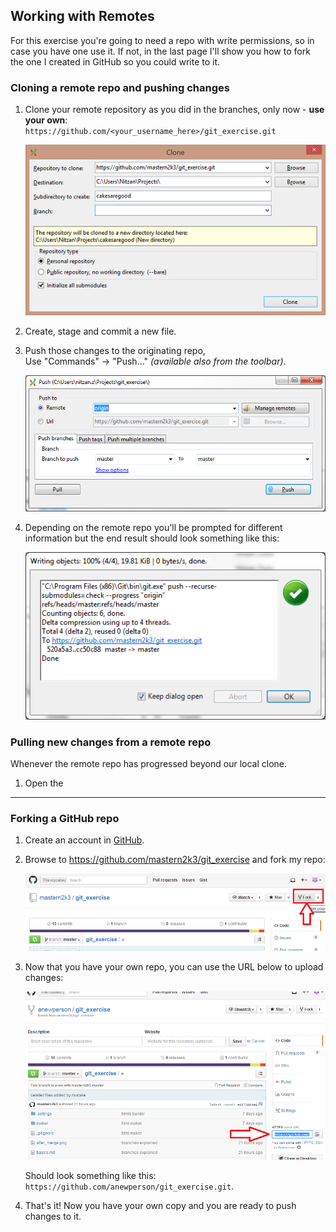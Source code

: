 
Working with Remotes
--------------------

For this exercise you're going to need a repo with write permissions, so in case you have one use it.
If not, in the last page I'll show you how to fork the one I created in GitHub so you could write to it.

### Cloning a remote repo and pushing changes

1. Clone your remote repository as you did in the branches, only now - **use your own**:  
    `https://github.com/<your_username_here>/git_exercise.git`

    ![cloning](clone_window.png)

2. Create, stage and commit a new file.

3. Push those changes to the originating repo,  
    Use "Commands" -> "Push..." *(available also from the toolbar)*.

    ![pushing](push_window.png)

4. Depending on the remote repo you'll be prompted for different information but the end result should look something like this:

    ![pushing done](push_complete.png)

### Pulling new changes from a remote repo

Whenever the remote repo has progressed beyond our local clone.

1. Open the

-------------------------------

### Forking a GitHub repo

1. Create an account in [GitHub](https://github.com/).

2. Browse to https://github.com/mastern2k3/git_exercise and fork my repo:

    ![Forking a repo](forking_github.png)

3. Now that you have your own repo, you can use the URL below to upload changes:

    ![Get the fork URL](fork_url.png)

    Should look something like this: `https://github.com/anewperson/git_exercise.git`.

4. That's it! Now you have your own copy and you are ready to push changes to it.
